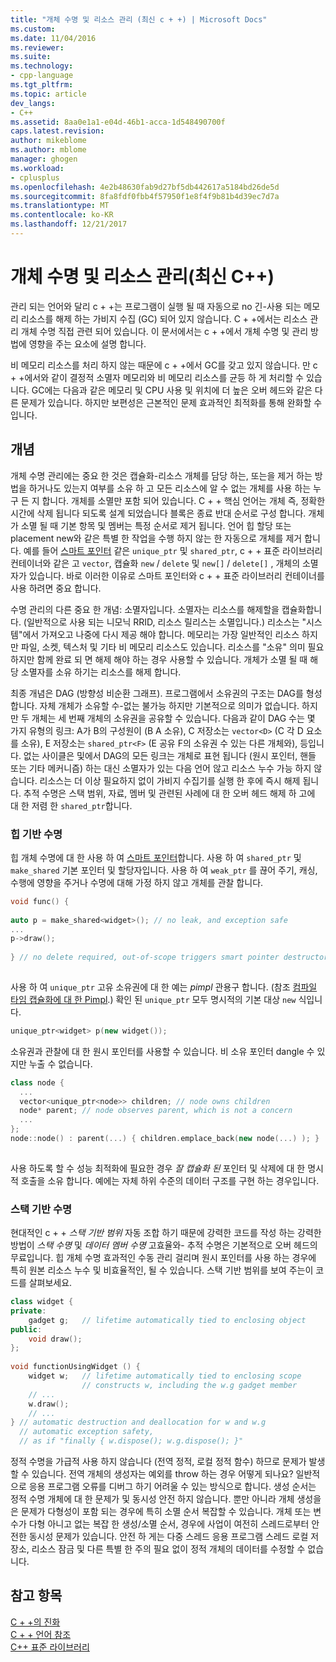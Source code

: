 ```yaml
---
title: "개체 수명 및 리소스 관리 (최신 c + +) | Microsoft Docs"
ms.custom: 
ms.date: 11/04/2016
ms.reviewer: 
ms.suite: 
ms.technology:
- cpp-language
ms.tgt_pltfrm: 
ms.topic: article
dev_langs:
- C++
ms.assetid: 8aa0e1a1-e04d-46b1-acca-1d548490700f
caps.latest.revision: 
author: mikeblome
ms.author: mblome
manager: ghogen
ms.workload:
- cplusplus
ms.openlocfilehash: 4e2b48630fab9d27bf5db442617a5184bd26de5d
ms.sourcegitcommit: 8fa8fdf0fbb4f57950f1e8f4f9b81b4d39ec7d7a
ms.translationtype: MT
ms.contentlocale: ko-KR
ms.lasthandoff: 12/21/2017
---
```

# <a name="object-lifetime-and-resource-management-modern-c"></a>개체 수명 및 리소스 관리(최신 C++)
관리 되는 언어와 달리 c + +는 프로그램이 실행 될 때 자동으로 no 긴-사용 되는 메모리 리소스를 해제 하는 가비지 수집 (GC) 되어 있지 않습니다. C + +에서는 리소스 관리 개체 수명 직접 관련 되어 있습니다. 이 문서에서는 c + +에서 개체 수명 및 관리 방법에 영향을 주는 요소에 설명 합니다.  
  
 비 메모리 리소스를 처리 하지 않는 때문에 c + +에서 GC를 갖고 있지 않습니다. 만 c + +에서와 같이 결정적 소멸자 메모리와 비 메모리 리소스를 균등 하 게 처리할 수 있습니다. GC에는 다음과 같은 메모리 및 CPU 사용 및 위치에 더 높은 오버 헤드와 같은 다른 문제가 있습니다. 하지만 보편성은 근본적인 문제 효과적인 최적화를 통해 완화할 수입니다.  
  
## <a name="concepts"></a>개념  
 개체 수명 관리에는 중요 한 것은 캡슐화-리소스 개체를 담당 하는, 또는을 제거 하는 방법을 하거나도 있는지 여부를 소유 하 고 모든 리소스에 알 수 없는 개체를 사용 하는 누구 든 지 합니다. 개체를 소멸만 포함 되어 있습니다. C + + 핵심 언어는 개체 즉, 정확한 시간에 삭제 됩니다 되도록 설계 되었습니다 블록은 종료 반대 순서로 구성 합니다. 개체가 소멸 될 때 기본 항목 및 멤버는 특정 순서로 제거 됩니다.  언어 힙 할당 또는 placement new와 같은 특별 한 작업을 수행 하지 않는 한 자동으로 개체를 제거 합니다.  예를 들어 [스마트 포인터](../cpp/smart-pointers-modern-cpp.md) 같은 `unique_ptr` 및 `shared_ptr`, c + + 표준 라이브러리 컨테이너와 같은 고 `vector`, 캡슐화 `new` / `delete` 및 `new[]` / `delete[]` , 개체의 소멸자가 있습니다. 바로 이러한 이유로 스마트 포인터와 c + + 표준 라이브러리 컨테이너를 사용 하려면 중요 합니다.  
  
 수명 관리의 다른 중요 한 개념: 소멸자입니다. 소멸자는 리소스를 해제할을 캡슐화합니다.  (일반적으로 사용 되는 니모닉 RRID, 리소스 릴리스는 소멸입니다.)  리소스는 "시스템"에서 가져오고 나중에 다시 제공 해야 합니다.  메모리는 가장 일반적인 리소스 하지만 파일, 소켓, 텍스처 및 기타 비 메모리 리소스도 있습니다. 리소스를 "소유" 의미 필요 하지만 함께 완료 되 면 해제 해야 하는 경우 사용할 수 있습니다.  개체가 소멸 될 때 해당 소멸자를 소유 하기는 리소스를 해제 합니다.  
  
 최종 개념은 DAG (방향성 비순환 그래프).  프로그램에서 소유권의 구조는 DAG를 형성합니다. 자체 개체가 소유할 수-없는 불가능 하지만 기본적으로 의미가 없습니다. 하지만 두 개체는 세 번째 개체의 소유권을 공유할 수 있습니다.  다음과 같이 DAG 수는 몇 가지 유형의 링크: A가 B의 구성원이 (B A 소유), C 저장소는 `vector<D>` (C 각 D 요소를 소유), E 저장소는 `shared_ptr<F>` (E 공유 F의 소유권 수 있는 다른 개체와), 등입니다.  없는 사이클은 및에서 DAG의 모든 링크는 개체로 표현 됩니다 (원시 포인터, 핸들 또는 기타 메커니즘) 하는 대신 소멸자가 있는 다음 언어 않고 리소스 누수 가능 하지 않습니다. 리소스는 더 이상 필요하지 없이 가비지 수집기를 실행 한 후에 즉시 해제 됩니다. 추적 수명은 스택 범위, 자료, 멤버 및 관련된 사례에 대 한 오버 헤드 해제 하 고에 대 한 저렴 한 `shared_ptr`합니다.  
  
### <a name="heap-based-lifetime"></a>힙 기반 수명  
 힙 개체 수명에 대 한 사용 하 여 [스마트 포인터](../cpp/smart-pointers-modern-cpp.md)합니다. 사용 하 여 `shared_ptr` 및 `make_shared` 기본 포인터 및 할당자입니다. 사용 하 여 `weak_ptr` 를 끊어 주기, 캐싱, 수행에 영향을 주거나 수명에 대해 가정 하지 않고 개체를 관찰 합니다.  
  
```cpp  
void func() {  
  
auto p = make_shared<widget>(); // no leak, and exception safe  
...  
p->draw();   
  
} // no delete required, out-of-scope triggers smart pointer destructor  
  
```  
  
 사용 하 여 `unique_ptr` 고유 소유권에 대 한 예는 *pimpl* 관용구 합니다. (참조 [컴파일 타임 캡슐화에 대 한 Pimpl](../cpp/pimpl-for-compile-time-encapsulation-modern-cpp.md).) 확인 된 `unique_ptr` 모두 명시적의 기본 대상 `new` 식입니다.  
  
```cpp  
unique_ptr<widget> p(new widget());  
```  
  
 소유권과 관찰에 대 한 원시 포인터를 사용할 수 있습니다. 비 소유 포인터 dangle 수 있지만 누출 수 없습니다.  
  
```cpp  
class node {  
  ...  
  vector<unique_ptr<node>> children; // node owns children  
  node* parent; // node observes parent, which is not a concern  
  ...  
};  
node::node() : parent(...) { children.emplace_back(new node(...) ); }  
  
```  
  
 사용 하도록 할 수 성능 최적화에 필요한 경우 *잘 캡슐화 된* 포인터 및 삭제에 대 한 명시적 호출을 소유 합니다. 예에는 자체 하위 수준의 데이터 구조를 구현 하는 경우입니다.  
  
### <a name="stack-based-lifetime"></a>스택 기반 수명  
 현대적인 c + + *스택 기반 범위* 자동 조합 하기 때문에 강력한 코드를 작성 하는 강력한 방법이 *스택 수명* 및 *데이터 멤버 수명* 고효율와- 추적 수명은 기본적으로 오버 헤드의 무료입니다. 힙 개체 수명 효과적인 수동 관리 걸리며 원시 포인터를 사용 하는 경우에 특히 원본 리소스 누수 및 비효율적인, 될 수 있습니다. 스택 기반 범위를 보여 주는이 코드를 살펴보세요.  
  
```cpp  
class widget {  
private:  
    gadget g;   // lifetime automatically tied to enclosing object  
public:  
    void draw();  
};  
  
void functionUsingWidget () {  
    widget w;   // lifetime automatically tied to enclosing scope  
                // constructs w, including the w.g gadget member  
    // ...
    w.draw();  
    // ...
} // automatic destruction and deallocation for w and w.g  
  // automatic exception safety,   
  // as if "finally { w.dispose(); w.g.dispose(); }"  
```  
  
 정적 수명을 가급적 사용 하지 않습니다 (전역 정적, 로컬 정적 함수) 하므로 문제가 발생할 수 있습니다. 전역 개체의 생성자는 예외를 throw 하는 경우 어떻게 되나요? 일반적으로 응용 프로그램 오류를 디버그 하기 어려울 수 있는 방식으로 합니다. 생성 순서는 정적 수명 개체에 대 한 문제가 및 동시성 안전 하지 않습니다. 뿐만 아니라 개체 생성을은 문제가 다형성이 포함 되는 경우에 특히 소멸 순서 복잡할 수 있습니다. 개체 또는 변수가 다형 아니고 없는 복잡 한 생성/소멸 순서, 경우에 사업이 여전히 스레드로부터 안전한 동시성 문제가 있습니다. 안전 하 게는 다중 스레드 응용 프로그램 스레드 로컬 저장소, 리소스 잠금 및 다른 특별 한 주의 필요 없이 정적 개체의 데이터를 수정할 수 없습니다.  
  
## <a name="see-also"></a>참고 항목  
 [C + +의 진화](../cpp/welcome-back-to-cpp-modern-cpp.md)   
 [C + + 언어 참조](../cpp/cpp-language-reference.md)   
 [C++ 표준 라이브러리](../standard-library/cpp-standard-library-reference.md)